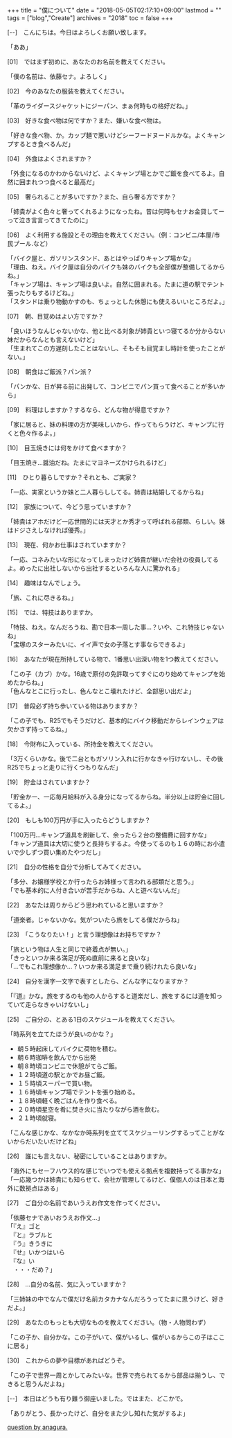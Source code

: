 +++
title = "僕について"
date = "2018-05-05T02:17:10+09:00"
lastmod = ""
tags = ["blog","Create"]
archives = "2018"
toc = false
+++
  
[--]　こんにちは。今日はよろしくお願い致します。  
  
「ああ」  
  
[01]　ではまず初めに、あなたのお名前を教えてください。  
  
「僕の名前は、依藤セナ。よろしく」  
  
[02]　今のあなたの服装を教えてください。  
  
「革のライダースジャケットにジーパン、まぁ何時もの格好だね。」  

[03]　好きな食べ物は何ですか？また、嫌いな食べ物は。  
  
「好きな食べ物、か。カップ麺で悪いけどシーフードヌードルかな。よくキャンプするとき食べるんだ」  
  
[04]　外食はよくされますか？  
  
「外食になるのかわからないけど、よくキャンプ場とかでご飯を食べてるよ。自然に囲まれつつ食べると最高だ」  

[05]　奢られることが多いですか？また、自ら奢る方ですか？  
  
「姉貴がよく色々と奢ってくれるようになったね。昔は何時もセナお金貸してーって泣き言言ってきてたのに」  
  
[06]　よく利用する施設とその理由を教えてください。（例：コンビニ/本屋/市民プール.など）  
  
「バイク屋と、ガソリンスタンド、あとはやっぱりキャンプ場かな」  
「理由、ねえ。バイク屋は自分のバイクも妹のバイクも全部僕が整備してるからね。」  
「キャンプ場は、キャンプ場は良いよ。自然に囲まれる。たまに道の駅でテント張ったりもするけどね。」  
「スタンドは乗り物動かすのも、ちょっとした休憩にも使えるいいところだよ。」  
  
[07]　朝、目覚めはよい方ですか？  
  
「良いほうなんじゃないかな、他と比べる対象が姉貴といつ寝てるか分からない妹だからなんとも言えないけど」  
「生まれてこの方遅刻したことはないし、そもそも目覚まし時計を使ったことがない。」  
  
[08]　朝食はご飯派？パン派？  
  
「パンかな、日が昇る前に出発して、コンビニでパン買って食べることが多いから」  
  
[09]　料理はしますか？するなら、どんな物が得意ですか？  
  
「家に居ると、妹の料理の方が美味しいから、作ってもらうけど、キャンプに行くと色々作るよ。」  
  
[10]　目玉焼きには何をかけて食べますか？  
  
「目玉焼き…醤油だね。たまにマヨネーズかけられるけど」  
  
[11]　ひとり暮らしですか？それとも、ご実家？  
  
「一応、実家というか妹と二人暮らししてる。姉貴は結婚してるからね」  
  
[12]　家族について、今どう思っていますか？  
  
「姉貴はアホだけど一応世間的には天才とか秀才って呼ばれる部類、らしい。妹はドジさえしなければ優秀。」  
  
[13]　現在、何かお仕事はされていますか？  
  
「一応、コネみたいな形になってしまったけど姉貴が継いだ会社の役員してるよ。めったに出社しないから出社するといろんな人に驚かれる」  
  
[14]　趣味はなんでしょう。  
  
「旅、これに尽きるね。」  
  
[15]　では、特技はありますか。
  
「特技、ねえ。なんだろうね、勘で日本一周した事…？いや、これ特技じゃないね」  
「宝塚のスターみたいに、イイ声で女の子落とす事ならできるよ」  

[16]　あなたが現在所持している物で、1番思い出深い物を1つ教えてください。  
  
「この子（カブ）かな。16歳で原付の免許取ってすぐにのり始めてキャンプを始めたからね。」  
「色んなとこに行ったし、色んなとこ壊れたけど、全部思い出だよ」  
  
[17]　普段必ず持ち歩いている物はありますか？  
  
「この子でも、R25でもそうだけど、基本的にバイク移動だからレインウェアは欠かさず持ってるね。」  
  
[18]　今財布に入っている、所持金を教えてください。  
  
「3万くらいかな。後で二台ともガソリン入れに行かなきゃ行けないし、その後R25でちょっと走りに行くつもりなんだ」  
  
[19]　貯金はされていますか？  
  
「貯金かー、一応毎月給料が入る身分になってるからね。半分以上は貯金に回してるよ。」  
  
[20]　もしも100万円が手に入ったらどうしますか？  
  
「100万円…キャンプ道具を刷新して、余ったら２台の整備費に回すかな」  
「キャンプ道具は大切に使うと長持ちするよ。今使ってるのも１６の時にお小遣いで少しずつ買い集めたやつだし」  
  
[21]　自分の性格を自分で分析してみてください。  
  
「多分、お嬢様学校とか行ったらお姉様って言われる部類だと思う。」  
「でも基本的に人付き合いが苦手だからね、人と遊べないんだ」  
  
[22]　あなたは周りからどう思われていると思いますか？  
  
「道楽者。じゃないかな。気がついたら旅をしてる僕だからね」  
  
[23]　「こうなりたい！」と言う理想像はお持ちですか？  
  
「旅という物は人生と同じで終着点が無い。」  
「きっといつか来る満足が死ぬ直前に来ると良いな」  
「…でもこれ理想像か…？いつか来る満足まで乗り続けれたら良いな」  
  
[24]　自分を漢字一文字で表すとしたら、どんな字になりますか？  
  
「『道』かな。旅をするのも他の人からすると道楽だし、旅をするには道を知っていて走らなきゃいけないし」  
  
[25]　ご自分の、とある1日のスケジュールを教えてください。  
  
「時系列を立てたほうが良いのかな？」  

- 朝５時起床してバイクに荷物を積む。  
- 朝６時珈琲を飲んでから出発  
- 朝８時頃コンビニで休憩がてらご飯。  
- １２時頃道の駅とかでお昼ご飯。  
- １５時頃スーパーで買い物。  
- １６時頃キャンプ場でテントを張り始める。  
- １８時頃軽く晩ごはんを作り食べる。  
- ２０時頃星空を肴に焚き火に当たりながら酒を飲む。  
- ２１時頃就寝。

「こんな感じかな、なかなか時系列を立ててスケジューリングするってことがないからだいたいだけどね」  
  
[26]　誰にも言えない、秘密にしていることはありますか。  
  
「海外にもセーフハウス的な感じでいつでも使える拠点を複数持ってる事かな」  
「一応幾つかは姉貴にも知らせて、会社が管理してるけど、僕個人のは日本と海外に数拠点はある」  
  
[27]　ご自分の名前であいうえお作文を作ってください。  
  
「依藤セナであいおうえお作文…」  
「『え』ゴと  
　『と』ラブルと  
　『う』きうきに  
　『せ』いかつはいら  
　『な』い  
　・・・だめ？」  

[28]　…自分の名前、気に入っていますか？  
  
「三姉妹の中でなんで僕だけ名前カタカナなんだろうってたまに思うけど、好きだよ。」  
  
[29]　あなたのもっとも大切なものを教えてください。（物・人物問わず）  
  
「この子か、自分かな。この子がいて、僕がいるし、僕がいるからこの子はここに居る」  
  
[30]　これからの夢や目標があればどうぞ。  
  
「この子で世界一周とかしてみたいな。世界で売られてるから部品は揃うし、できると思うんだよね」  
  
[--]　本日はどうも有り難う御座いました。ではまた、どこかで。  
  
「ありがとう、長かったけど、自分をまた少し知れた気がするよ」  
  
[question by anagura.](http://99.jpn.org/ag/)